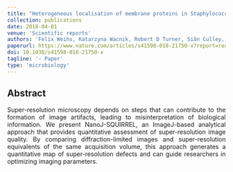 ```yaml
---
title: "Heterogeneous localisation of membrane proteins in Staphylococcus aureus"
collection: publications
date: 2018-04-01
venue: 'Scientific reports'
authors: 'Felix Weihs, Katarzyna Wacnik, Robert D Turner, Siân Culley, Ricardo Henriques, Simon J Foster'
paperurl: https://www.nature.com/articles/s41598-018-21750-x?report=reader
doi: 10.1038/s41598-018-21750-x
tagline: '- Paper'
type: 'microbiology'
---
```


<h2> Abstract </h2>
<p align= "justify">
Super-resolution microscopy depends on steps that can contribute to the formation of image artifacts, leading to misinterpretation of biological information. We present NanoJ-SQUIRREL, an ImageJ-based analytical approach that provides quantitative assessment of super-resolution image quality. By comparing diffraction-limited images and super-resolution equivalents of the same acquisition volume, this approach generates a quantitative map of super-resolution defects and can guide researchers in optimizing imaging parameters.
